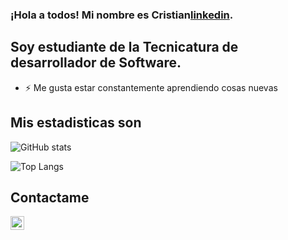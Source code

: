 ### ¡Hola a todos! Mi nombre es Cristian[linkedin].

## Soy estudiante de la Tecnicatura de desarrollador de Software.

- ⚡ Me gusta estar constantemente aprendiendo cosas nuevas

## Mis estadisticas son 

![GitHub stats](https://github-readme-stats.vercel.app/api?username=csoria30&show_icons=true&theme=dracula)

![Top Langs](https://github-readme-stats.vercel.app/api/top-langs/?username=csoria30&layout=compact&show_icons=true&theme=dracula)

## Contactame
[<img align="left" alt="LinkedIn" target="_blank" width="22px" src="https://cdn.worldvectorlogo.com/logos/linkedin-icon-2.svg" />][linkedin]

[linkedin]: https://www.linkedin.com/in/cristian-soria-43343b214/
